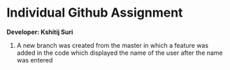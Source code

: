 # Individual Github Assignment
**Developer: Kshitij Suri**

1. A new branch was created from the master in which a feature was added in the code which displayed the name of the user after the name was entered
